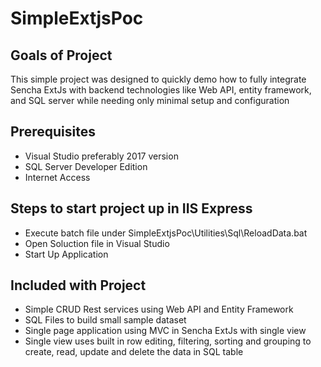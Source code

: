 # SimpleExtjsPoc

## Goals of Project
This simple project was designed to quickly demo how to fully integrate Sencha ExtJs with backend technologies like Web API, entity framework, and SQL server while needing only minimal setup and configuration

## Prerequisites
- Visual Studio preferably 2017 version
- SQL Server Developer Edition
- Internet Access

## Steps to start project up in IIS Express
- Execute batch file under SimpleExtjsPoc\Utilities\Sql\ReloadData.bat
- Open Soluction file in Visual Studio
- Start Up Application

## Included with Project
- Simple CRUD Rest services using Web API and Entity Framework
- SQL Files to build small sample dataset
- Single page application using MVC in Sencha ExtJs with single view
- Single view uses built in row editing, filtering, sorting and grouping to create, read, update and delete the data in SQL table
